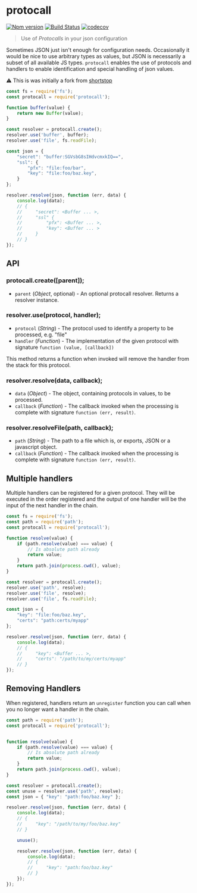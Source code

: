 # protocall

[![Npm version](https://img.shields.io/npm/v/protocall.svg)](https://www.npmjs.com/package/protocall)
[![Build Status](https://travis-ci.com/omni-tools/protocall.svg?branch=master)](https://travis-ci.com/omni-tools/protocall)
[![codecov](https://codecov.io/gh/omni-tools/protocall/branch/master/graph/badge.svg)](https://codecov.io/gh/omni-tools/protocall)

> Use of _Protocalls_ in your json configuration

Sometimes JSON just isn't enough for configuration needs. Occasionally it would be nice to use arbitrary types as values,
but JSON is necessarily a subset of all available JS types. `protocall` enables the use of protocols and handlers to
enable identification and special handling of json values.

:warning: This is was initially a fork from [shortstop](https://github.com/krakenjs/protocall)

```javascript
const fs = require('fs');
const protocall = require('protocall');

function buffer(value) {
    return new Buffer(value);
}

const resolver = protocall.create();
resolver.use('buffer', buffer);
resolver.use('file', fs.readFile);

const json = {
    "secret": "buffer:SGVsbG8sIHdvcmxkIQ==",
    "ssl": {
        "pfx": "file:foo/bar",
        "key": "file:foo/baz.key",
    }
};

resolver.resolve(json, function (err, data) {
    console.log(data);
    // {
    //     "secret": <Buffer ... >,
    //     "ssl" {
    //         "pfx": <Buffer ... >,
    //         "key": <Buffer ... >
    //     }
    // }
});
```

## API
### protocall.create([parent]);

* `parent` (*Object*, optional) - An optional protocall resolver. Returns a resolver instance.


### resolver.use(protocol, handler);

* `protocol` (*String*) - The protocol used to identify a property to be processed, e.g. "file"
* `handler` (*Function*) - The implementation of the given protocol with signature `function (value, [callback])`

This method returns a function when invoked will remove the handler from the stack for this protocol.


### resolver.resolve(data, callback);

* `data` (*Object*) - The object, containing protocols in values, to be processed.
* `callback` (*Function*) - The callback invoked when the processing is complete with signature `function (err, result)`.


### resolver.resolveFile(path, callback);

* `path` (*String*) - The path to a file which is, or exports, JSON or a javascript object.
* `callback` (*Function*) - The callback invoked when the processing is complete with signature `function (err, result)`.


## Multiple handlers
Multiple handlers can be registered for a given protocol. They will be executed in the order registered and the output
of one handler will be the input of the next handler in the chain.

```javascript
const fs = require('fs');
const path = require('path');
const protocall = require('protocall');

function resolve(value) {
    if (path.resolve(value) === value) {
        // Is absolute path already
        return value;
    }
    return path.join(process.cwd(), value);
}

const resolver = protocall.create();
resolver.use('path', resolve);
resolver.use('file', resolve);
resolver.use('file', fs.readFile);

const json = {
    "key": "file:foo/baz.key",
    "certs": "path:certs/myapp"
};

resolver.resolve(json, function (err, data) {
    console.log(data);
    // {
    //     "key": <Buffer ... >,
    //     "certs": "/path/to/my/certs/myapp"
    // }
});
```


## Removing Handlers

When registered, handlers return an `unregister` function you can call when you no longer want a handler in the chain.

```javascript
const path = require('path');
const protocall = require('protocall');


function resolve(value) {
    if (path.resolve(value) === value) {
        // Is absolute path already
        return value;
    }
    return path.join(process.cwd(), value);
}

const resolver = protocall.create();
const unuse = resolver.use('path', resolve);
const json = { "key": "path:foo/baz.key" };

resolver.resolve(json, function (err, data) {
    console.log(data);
    // {
    //     "key": "/path/to/my/foo/baz.key"
    // }

    unuse();

    resolver.resolve(json, function (err, data) {
        console.log(data);
        // {
        //     "key": "path:foo/baz.key"
        // }
    });
});
```
